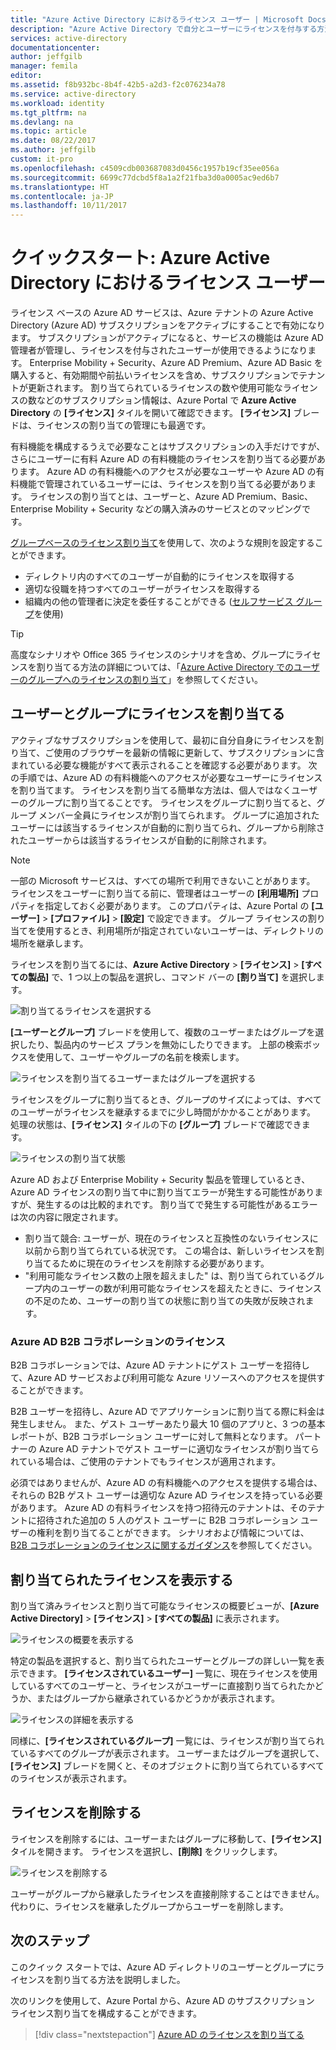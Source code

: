 ```yaml
---
title: "Azure Active Directory におけるライセンス ユーザー | Microsoft Docs"
description: "Azure Active Directory で自分とユーザーにライセンスを付与する方法について説明します。"
services: active-directory
documentationcenter: 
author: jeffgilb
manager: femila
editor: 
ms.assetid: f8b932bc-8b4f-42b5-a2d3-f2c076234a78
ms.service: active-directory
ms.workload: identity
ms.tgt_pltfrm: na
ms.devlang: na
ms.topic: article
ms.date: 08/22/2017
ms.author: jeffgilb
custom: it-pro
ms.openlocfilehash: c4509cdb003687083d0456c1957b19cf35ee056a
ms.sourcegitcommit: 6699c77dcbd5f8a1a2f21fba3d0a0005ac9ed6b7
ms.translationtype: HT
ms.contentlocale: ja-JP
ms.lasthandoff: 10/11/2017
---
```

# <a name="quickstart-license-users-in-azure-active-directory"></a>クイックスタート: Azure Active Directory におけるライセンス ユーザー
ライセンス ベースの Azure AD サービスは、Azure テナントの Azure Active Directory (Azure AD) サブスクリプションをアクティブにすることで有効になります。 サブスクリプションがアクティブになると、サービスの機能は Azure AD 管理者が管理し、ライセンスを付与されたユーザーが使用できるようになります。 Enterprise Mobility + Security、Azure AD Premium、Azure AD Basic を購入すると、有効期間や前払いライセンスを含め、サブスクリプションでテナントが更新されます。 割り当てられているライセンスの数や使用可能なライセンスの数などのサブスクリプション情報は、Azure Portal で **Azure Active Directory** の **[ライセンス]** タイルを開いて確認できます。 **[ライセンス]** ブレードは、ライセンスの割り当ての管理にも最適です。

有料機能を構成するうえで必要なことはサブスクリプションの入手だけですが、さらにユーザーに有料 Azure AD の有料機能のライセンスを割り当てる必要があります。 Azure AD の有料機能へのアクセスが必要なユーザーや Azure AD の有料機能で管理されているユーザーには、ライセンスを割り当てる必要があります。 ライセンスの割り当てとは、ユーザーと、Azure AD Premium、Basic、Enterprise Mobility + Security などの購入済みのサービスとのマッピングです。

[グループベースのライセンス割り当て](active-directory-licensing-whatis-azure-portal.md)を使用して、次のような規則を設定することができます。
* ディレクトリ内のすべてのユーザーが自動的にライセンスを取得する
* 適切な役職を持つすべてのユーザーがライセンスを取得する
* 組織内の他の管理者に決定を委任することができる ([セルフサービス グループ](active-directory-accessmanagement-self-service-group-management.md)を使用)

> [!TIP]
> 高度なシナリオや Office 365 ライセンスのシナリオを含め、グループにライセンスを割り当てる方法の詳細については、「[Azure Active Directory でのユーザーのグループへのライセンスの割り当て](active-directory-licensing-group-assignment-azure-portal.md)」を参照してください。

## <a name="assign-licenses-to-users-and-groups"></a>ユーザーとグループにライセンスを割り当てる
アクティブなサブスクリプションを使用して、最初に自分自身にライセンスを割り当て、ご使用のブラウザーを最新の情報に更新して、サブスクリプションに含まれている必要な機能がすべて表示されることを確認する必要があります。 次の手順では、Azure AD の有料機能へのアクセスが必要なユーザーにライセンスを割り当てます。 ライセンスを割り当てる簡単な方法は、個人ではなくユーザーのグループに割り当てることです。 ライセンスをグループに割り当てると、グループ メンバー全員にライセンスが割り当てられます。 グループに追加されたユーザーには該当するライセンスが自動的に割り当てられ、グループから削除されたユーザーからは該当するライセンスが自動的に削除されます。 

> [!NOTE]
> 一部の Microsoft サービスは、すべての場所で利用できないことがあります。 ライセンスをユーザーに割り当てる前に、管理者はユーザーの **[利用場所]** プロパティを指定しておく必要があります。 このプロパティは、Azure Portal の **[ユーザー]** &gt; **[プロファイル]** &gt; **[設定]** で設定できます。 グループ ライセンスの割り当てを使用するとき、利用場所が指定されていないユーザーは、ディレクトリの場所を継承します。

ライセンスを割り当てるには、**Azure Active Directory** &gt; **[ライセンス]** &gt; **[すべての製品]** で、1 つ以上の製品を選択し、コマンド バーの **[割り当て]** を選択します。

![割り当てるライセンスを選択する](media/license-users-groups/select-license-to-assign.png)

**[ユーザーとグループ]** ブレードを使用して、複数のユーザーまたはグループを選択したり、製品内のサービス プランを無効にしたりできます。 上部の検索ボックスを使用して、ユーザーやグループの名前を検索します。

![ライセンスを割り当てるユーザーまたはグループを選択する](media/license-users-groups/select-user-for-license-assignment.png)

ライセンスをグループに割り当てるとき、グループのサイズによっては、すべてのユーザーがライセンスを継承するまでに少し時間がかかることがあります。 処理の状態は、**[ライセンス]** タイルの下の **[グループ]** ブレードで確認できます。

![ライセンスの割り当て状態](media/license-users-groups/license-assignment-status.png)

Azure AD および Enterprise Mobility + Security 製品を管理しているとき、Azure AD ライセンスの割り当て中に割り当てエラーが発生する可能性がありますが、発生するのは比較的まれです。 割り当てで発生する可能性があるエラーは次の内容に限定されます。
- 割り当て競合: ユーザーが、現在のライセンスと互換性のないライセンスに以前から割り当てられている状況です。 この場合は、新しいライセンスを割り当てるために現在のライセンスを削除する必要があります。
- "利用可能なライセンス数の上限を超えました" は、割り当てられているグループ内のユーザーの数が利用可能なライセンスを超えたときに、ライセンスの不足のため、ユーザーの割り当ての状態に割り当ての失敗が反映されます。

### <a name="azure-ad-b2b-collaboration-licensing"></a>Azure AD B2B コラボレーションのライセンス

B2B コラボレーションでは、Azure AD テナントにゲスト ユーザーを招待して、Azure AD サービスおよび利用可能な Azure リソースへのアクセスを提供することができます。  

B2B ユーザーを招待し、Azure AD でアプリケーションに割り当てる際に料金は発生しません。 また、ゲスト ユーザーあたり最大 10 個のアプリと、3 つの基本レポートが、B2B コラボレーション ユーザーに対して無料となります。 パートナーの Azure AD テナントでゲスト ユーザーに適切なライセンスが割り当てられている場合は、ご使用のテナントでもライセンスが適用されます。

必須ではありませんが、Azure AD の有料機能へのアクセスを提供する場合は、それらの B2B ゲスト ユーザーは適切な Azure AD ライセンスを持っている必要があります。 Azure AD の有料ライセンスを持つ招待元のテナントは、そのテナントに招待された追加の 5 人のゲスト ユーザーに B2B コラボレーション ユーザーの権利を割り当てることができます。 シナリオおよび情報については、[B2B コラボレーションのライセンスに関するガイダンス](active-directory-b2b-licensing.md)を参照してください。

## <a name="view-assigned-licenses"></a>割り当てられたライセンスを表示する

割り当て済みライセンスと割り当て可能なライセンスの概要ビューが、**[Azure Active Directory]** &gt; **[ライセンス]** &gt; **[すべての製品]** に表示されます。

![ライセンスの概要を表示する](media/license-users-groups/view-license-summary.png)

特定の製品を選択すると、割り当てられたユーザーとグループの詳しい一覧を表示できます。 **[ライセンスされているユーザー]** 一覧に、現在ライセンスを使用しているすべてのユーザーと、ライセンスがユーザーに直接割り当てられたかどうか、またはグループから継承されているかどうかが表示されます。

![ライセンスの詳細を表示する](media/license-users-groups/view-license-detail.png)

同様に、**[ライセンスされているグループ]** 一覧には、ライセンスが割り当てられているすべてのグループが表示されます。 ユーザーまたはグループを選択して、**[ライセンス]** ブレードを開くと、そのオブジェクトに割り当てられているすべてのライセンスが表示されます。

## <a name="remove-a-license"></a>ライセンスを削除する

ライセンスを削除するには、ユーザーまたはグループに移動して、**[ライセンス]** タイルを開きます。 ライセンスを選択し、**[削除]** をクリックします。

![ライセンスを削除する](media/license-users-groups/remove-license.png)

ユーザーがグループから継承したライセンスを直接削除することはできません。 代わりに、ライセンスを継承したグループからユーザーを削除します。


## <a name="next-steps"></a>次のステップ
このクイック スタートでは、Azure AD ディレクトリのユーザーとグループにライセンスを割り当てる方法を説明しました。 

次のリンクを使用して、Azure Portal から、Azure AD のサブスクリプション ライセンス割り当てを構成することができます。

> [!div class="nextstepaction"]
> [Azure AD のライセンスを割り当てる](https://aad.portal.azure.com/#blade/Microsoft_AAD_IAM/LicensesMenuBlade/Overview) 